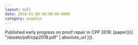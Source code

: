 ```yaml
---
layout: null
date: 2018-01-08 00:00:00-0800
category: pumpkin
---
```


Published early progress on proof repair in CPP 2018: [paper]({{
"/assets/pdf/cpp2018.pdf" | absolute_url }}).
